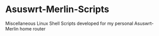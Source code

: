 # Asuswrt-Merlin-Scripts
Miscellaneous Linux Shell Scripts developed for my personal Asuswrt-Merlin home router
